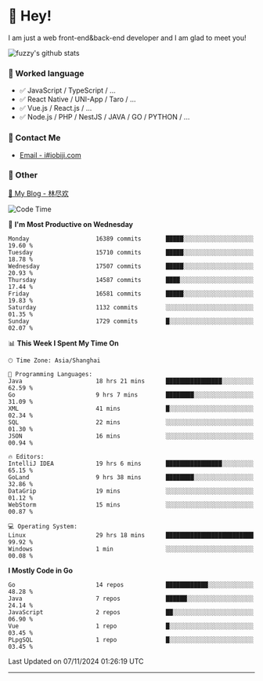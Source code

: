 # 👋 Hey!

I am just a web front-end&back-end developer and I am glad to meet you!

![fuzzy's github stats](https://github-readme-stats.vercel.app/api?username=JaydenForYou&&show_icons=true&&title_color=1abc9c&&icon_color=1abc9c)


### 📝 Worked language

- ✅ JavaScript / TypeScript / ...
- ✅ React Native / UNI-App / Taro / ...
- ✅ Vue.js / React.js / ...
- ✅ Node.js / PHP / NestJS / JAVA / GO / PYTHON / ...

### 📮 Contact Me

- [Email - i#iobiji.com](mailto:i@iobiji.com)


### 🤪 Other

[📌 My Blog - 林尽欢](https://iobiji.com)

<!--START_SECTION:waka-->
![Code Time](http://img.shields.io/badge/Code%20Time-1%2C206%20hrs%2021%20mins-blue)

📅 **I'm Most Productive on Wednesday** 

```text
Monday                   16389 commits       █████░░░░░░░░░░░░░░░░░░░░   19.60 % 
Tuesday                  15710 commits       █████░░░░░░░░░░░░░░░░░░░░   18.78 % 
Wednesday                17507 commits       █████░░░░░░░░░░░░░░░░░░░░   20.93 % 
Thursday                 14587 commits       ████░░░░░░░░░░░░░░░░░░░░░   17.44 % 
Friday                   16581 commits       █████░░░░░░░░░░░░░░░░░░░░   19.83 % 
Saturday                 1132 commits        ░░░░░░░░░░░░░░░░░░░░░░░░░   01.35 % 
Sunday                   1729 commits        █░░░░░░░░░░░░░░░░░░░░░░░░   02.07 % 
```


📊 **This Week I Spent My Time On** 

```text
🕑︎ Time Zone: Asia/Shanghai

💬 Programming Languages: 
Java                     18 hrs 21 mins      ████████████████░░░░░░░░░   62.59 % 
Go                       9 hrs 7 mins        ████████░░░░░░░░░░░░░░░░░   31.09 % 
XML                      41 mins             █░░░░░░░░░░░░░░░░░░░░░░░░   02.34 % 
SQL                      22 mins             ░░░░░░░░░░░░░░░░░░░░░░░░░   01.30 % 
JSON                     16 mins             ░░░░░░░░░░░░░░░░░░░░░░░░░   00.94 % 

🔥 Editors: 
IntelliJ IDEA            19 hrs 6 mins       ████████████████░░░░░░░░░   65.15 % 
GoLand                   9 hrs 38 mins       ████████░░░░░░░░░░░░░░░░░   32.86 % 
DataGrip                 19 mins             ░░░░░░░░░░░░░░░░░░░░░░░░░   01.12 % 
WebStorm                 15 mins             ░░░░░░░░░░░░░░░░░░░░░░░░░   00.87 % 

💻 Operating System: 
Linux                    29 hrs 18 mins      █████████████████████████   99.92 % 
Windows                  1 min               ░░░░░░░░░░░░░░░░░░░░░░░░░   00.08 % 
```

**I Mostly Code in Go** 

```text
Go                       14 repos            ████████████░░░░░░░░░░░░░   48.28 % 
Java                     7 repos             ██████░░░░░░░░░░░░░░░░░░░   24.14 % 
JavaScript               2 repos             ██░░░░░░░░░░░░░░░░░░░░░░░   06.90 % 
Vue                      1 repo              █░░░░░░░░░░░░░░░░░░░░░░░░   03.45 % 
PLpgSQL                  1 repo              █░░░░░░░░░░░░░░░░░░░░░░░░   03.45 % 
```




 Last Updated on 07/11/2024 01:26:19 UTC
<!--END_SECTION:waka-->
---
